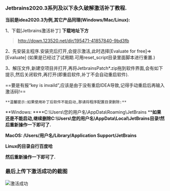 ### Jetbrains2020.3系列及以下永久破解激活补丁教程.

**当前是idea2020.3为例,其它产品同理(Windows/Mac/Linux):**

1、下载[Jetbrains激活补丁] **下载地址下方**

> http://down.123520.net/dir/195471-41857840-9bd3fb

2、先安装主程序.安装完后打开,会提示激活,此时选择[Evaluate for free]=>[Evaluate] (如果是已经过了试用期.可用reset_script目录里面脚本进行重置.)

3、解压文件,新建空项目并打开,再将JetbrainsPatch*.zip拖到软件界面,会有如下提示,然后关闭软件,再打开(即重启软件,补丁不会自动重启软件).

==要是有报“key is invaild”,应该是由于没有重启IDEA导致,记得手动重启后再输入激活码!==

```**温馨提示:如果使用补丁后软件不能启动,那请将程序配置目录删除:**```

**Windows:
****C:\Users\您的用户名\AppData\Roaming\JetBrains
****如果还是不能启动,继续删除C:\Users\您的用户名\AppData\Local\JetBrains目录!然后重新操作一下即可了.**

**MacOS:
/Users/用户名/Library/Application Support/JetBrains**

**Linux的目录自行百度哈**

**然后重新操作一下即可了.**



### 最后上传下激活成功的截图

![激活成功](https://github.com/xiroadking/docs/Mac激活IDEA成功.png)
